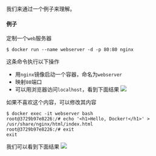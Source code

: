 我们来通过一个例子来理解。
#### 例子
定制一个`web`服务器
```
$ docker run --name webserver -d -p 80:80 nginx
```
这条命令执行以下操作
* 用`nginx`镜像启动一个容器，命名为`webserver`
* 映射`80`端口
* 可以用浏览器访问`localhost`，看到下面结果
![](http://p5.qhimg.com/t01fdba87e2a8f90a6a.png)

如果不喜欢这个内容，可以修改其内容
```
$ docker exec -it webserver bash
root@3729b97e8226:/# echo '<h1>Hello, Docker!</h1>' > /usr/share/nginx/html/index.html
root@3729b97e8226:/# exit
exit
```
我们可以看到下面结果
![](http://p7.qhimg.com/t0130b505b1e134881b.png)